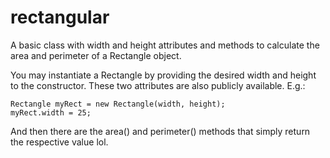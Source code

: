 # rectangular

A basic class with width and height attributes and methods to calculate the area and perimeter of a Rectangle object.

You may instantiate a Rectangle by providing the desired width and height to the constructor. These two attributes are also publicly available. E.g.:

```
Rectangle myRect = new Rectangle(width, height);
myRect.width = 25;
```

And then there are the area() and perimeter() methods that simply return the respective value lol.
